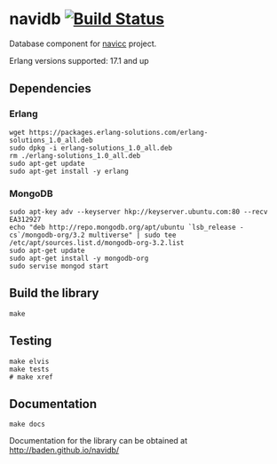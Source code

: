 # navidb [![Build Status](https://travis-ci.org/baden/navidb.png)](https://travis-ci.org/baden/navidb)

Database component for  [navicc](https://github.com/baden/navicc) project.

Erlang versions supported: 17.1 and up

## Dependencies

### Erlang

```shell
wget https://packages.erlang-solutions.com/erlang-solutions_1.0_all.deb
sudo dpkg -i erlang-solutions_1.0_all.deb
rm ./erlang-solutions_1.0_all.deb
sudo apt-get update
sudo apt-get install -y erlang
```

### MongoDB

```shell
sudo apt-key adv --keyserver hkp://keyserver.ubuntu.com:80 --recv EA312927
echo "deb http://repo.mongodb.org/apt/ubuntu `lsb_release -cs`/mongodb-org/3.2 multiverse" | sudo tee /etc/apt/sources.list.d/mongodb-org-3.2.list
sudo apt-get update
sudo apt-get install -y mongodb-org
sudo servise mongod start
```

## Build the library

```shell
make
```

## Testing

```shell
make elvis
make tests
# make xref
```

## Documentation

```shell
make docs
```

Documentation for the library can be obtained at http://baden.github.io/navidb/
